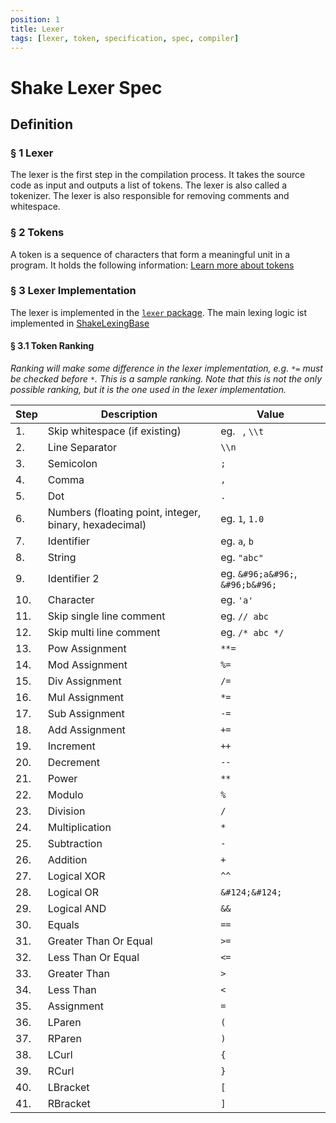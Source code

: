 ```yaml
---
position: 1
title: Lexer
tags: [lexer, token, specification, spec, compiler]
---
```


# Shake Lexer Spec

## Definition

### § 1 Lexer

The lexer is the first step in the compilation process. It takes the source code as input and outputs a list of tokens. The lexer is also called a tokenizer. The lexer is also responsible for removing comments and whitespace.

### § 2 Tokens

A token is a sequence of characters that form a meaningful unit in a program. It holds the following information:
[Learn more about tokens](./tokens)

### § 3 Lexer Implementation

The lexer is implemented in the [`lexer` package](https://github.com/shakelang/shake/tree/master/shake/compiler/lexer). The main lexing logic ist implemented in [ShakeLexingBase](https://github.com/shakelang/shake/blob/master/shake/compiler/lexer/src/commonMain/kotlin/io/github/shakelang/shake/lexer/ShakeLexingBase.kt)

#### § 3.1 Token Ranking

_Ranking will make some difference in the lexer implementation, e.g. `*=` must be checked before `*`. This is a sample ranking. Note that this is not the only possible ranking, but it is the one used in the lexer implementation._

| Step | Description                                            | Value                            |
| ---- | ------------------------------------------------------ | -------------------------------- |
| 1.   | Skip whitespace (if existing)                          | eg. ` `, `\\t`                   |
| 2.   | Line Separator                                         | `\\n`                            |
| 3.   | Semicolon                                              | `;`                              |
| 4.   | Comma                                                  | `,`                              |
| 5.   | Dot                                                    | `.`                              |
| 6.   | Numbers (floating point, integer, binary, hexadecimal) | eg. `1`, `1.0`                   |
| 7.   | Identifier                                             | eg. `a`, `b`                     |
| 8.   | String                                                 | eg. `"abc"`                      |
| 9.   | Identifier 2                                           | eg. `&#96;a&#96;`, `&#96;b&#96;` |
| 10.  | Character                                              | eg. `'a'`                        |
| 11.  | Skip single line comment                               | eg. `// abc`                     |
| 12.  | Skip multi line comment                                | eg. `/* abc */`                  |
| 13.  | Pow Assignment                                         | `**=`                            |
| 14.  | Mod Assignment                                         | `%=`                             |
| 15.  | Div Assignment                                         | `/=`                             |
| 16.  | Mul Assignment                                         | `*=`                             |
| 17.  | Sub Assignment                                         | `-=`                             |
| 18.  | Add Assignment                                         | `+=`                             |
| 19.  | Increment                                              | `++`                             |
| 20.  | Decrement                                              | `--`                             |
| 21.  | Power                                                  | `**`                             |
| 22.  | Modulo                                                 | `%`                              |
| 23.  | Division                                               | `/`                              |
| 24.  | Multiplication                                         | `*`                              |
| 25.  | Subtraction                                            | `-`                              |
| 26.  | Addition                                               | `+`                              |
| 27.  | Logical XOR                                            | `^^`                             |
| 28.  | Logical OR                                             | `&#124;&#124;`                   |
| 29.  | Logical AND                                            | `&&`                             |
| 30.  | Equals                                                 | `==`                             |
| 31.  | Greater Than Or Equal                                  | `>=`                             |
| 32.  | Less Than Or Equal                                     | `<=`                             |
| 33.  | Greater Than                                           | `>`                              |
| 34.  | Less Than                                              | `<`                              |
| 35.  | Assignment                                             | `=`                              |
| 36.  | LParen                                                 | `(`                              |
| 37.  | RParen                                                 | `)`                              |
| 38.  | LCurl                                                  | `{`                              |
| 39.  | RCurl                                                  | `}`                              |
| 40.  | LBracket                                               | `[`                              |
| 41.  | RBracket                                               | `]`                              |
